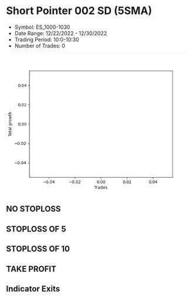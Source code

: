 # Short Pointer 002 SD (5SMA)
- Symbol: ES_1000-1030
- Date Range: 12/22/2022 - 12/30/2022
- Trading Period: 10:0-10:30
- Number of Trades: 0

![Plot](ShortPointer002SDES_1000-1030(5SMA).png)
## NO STOPLOSS














## STOPLOSS OF 5














## STOPLOSS OF 10














## TAKE PROFIT











## Indicator Exits



